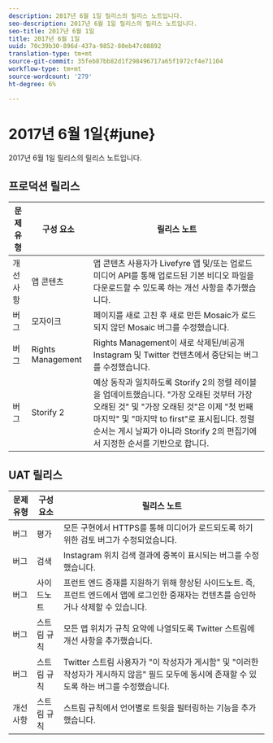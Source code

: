 ```yaml
---
description: 2017년 6월 1일 릴리스의 릴리스 노트입니다.
seo-description: 2017년 6월 1일 릴리스의 릴리스 노트입니다.
seo-title: 2017년 6월 1일
title: 2017년 6월 1일
uuid: 70c39b30-896d-437a-9852-80eb47c08892
translation-type: tm+mt
source-git-commit: 35feb87bb82d1f298496717a65f1972cf4e71104
workflow-type: tm+mt
source-wordcount: '279'
ht-degree: 6%

---
```



# 2017년 6월 1일{#june}

2017년 6월 1일 릴리스의 릴리스 노트입니다.

## 프로덕션 릴리스

| **문제 유형** | **구성 요소** | **릴리스 노트** |
|---|---|---|
| 개선 사항 | 앱 콘텐츠 | 앱 콘텐츠 사용자가 Livefyre 앱 및/또는 업로드 미디어 API를 통해 업로드된 기본 비디오 파일을 다운로드할 수 있도록 하는 개선 사항을 추가했습니다. |
| 버그 | 모자이크 | 페이지를 새로 고친 후 새로 만든 Mosaic가 로드되지 않던 Mosaic 버그를 수정했습니다. |
| 버그 | Rights Management | Rights Management이 새로 삭제된/비공개 Instagram 및 Twitter 컨텐츠에서 중단되는 버그를 수정했습니다. |
| 버그 | Storify 2 | 예상 동작과 일치하도록 Storify 2의 정렬 레이블을 업데이트했습니다. &quot;가장 오래된 것부터 가장 오래된 것&quot; 및 &quot;가장 오래된 것&quot;은 이제 &quot;첫 번째 마지막&quot; 및 &quot;마지막 to first&quot;로 표시됩니다. 정렬 순서는 게시 날짜가 아니라 Storify 2의 편집기에서 지정한 순서를 기반으로 합니다. |

## UAT 릴리스

| **문제 유형** | **구성 요소** | **릴리스 노트** |
|---|---|---|
| 버그 | 평가 | 모든 구현에서 HTTPS를 통해 미디어가 로드되도록 하기 위한 검토 버그가 수정되었습니다. |
| 버그 | 검색 | Instagram 위치 검색 결과에 중복이 표시되는 버그를 수정했습니다. |
| 버그 | 사이드노트 | 프런트 엔드 중재를 지원하기 위해 향상된 사이드노트. 즉, 프런트 엔드에서 앱에 로그인한 중재자는 컨텐츠를 승인하거나 삭제할 수 있습니다. |
| 버그 | 스트림 규칙 | 모든 맵 위치가 규칙 요약에 나열되도록 Twitter 스트림에 개선 사항을 추가했습니다. |
| 버그 | 스트림 규칙 | Twitter 스트림 사용자가 &quot;이 작성자가 게시함&quot; 및 &quot;이러한 작성자가 게시하지 않음&quot; 필드 모두에 동시에 존재할 수 있도록 하는 버그를 수정했습니다. |
| 개선 사항 | 스트림 규칙 | 스트림 규칙에서 언어별로 트윗을 필터링하는 기능을 추가했습니다. |

